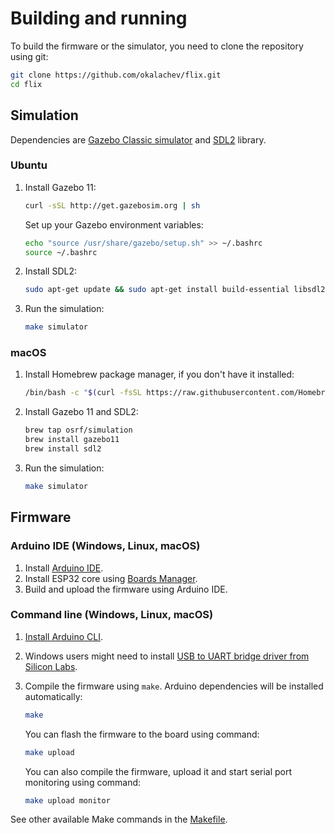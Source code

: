 # Building and running

To build the firmware or the simulator, you need to clone the repository using git:

```bash
git clone https://github.com/okalachev/flix.git
cd flix
```

## Simulation

Dependencies are [Gazebo Classic simulator](https://classic.gazebosim.org) and [SDL2](https://www.libsdl.org) library.

### Ubuntu

1. Install Gazebo 11:

   ```bash
   curl -sSL http://get.gazebosim.org | sh
   ```

   Set up your Gazebo environment variables:

   ```bash
   echo "source /usr/share/gazebo/setup.sh" >> ~/.bashrc
   source ~/.bashrc
   ```

2. Install SDL2:

   ```bash
   sudo apt-get update && sudo apt-get install build-essential libsdl2-dev
   ```

3. Run the simulation:

   ```bash
   make simulator
   ```

### macOS

1. Install Homebrew package manager, if you don't have it installed:

   ```bash
   /bin/bash -c "$(curl -fsSL https://raw.githubusercontent.com/Homebrew/install/HEAD/install.sh)"
   ```

2. Install Gazebo 11 and SDL2:

   ```bash
   brew tap osrf/simulation
   brew install gazebo11
   brew install sdl2
   ```

3. Run the simulation:

   ```bash
   make simulator
   ```

## Firmware

### Arduino IDE (Windows, Linux, macOS)

1. Install [Arduino IDE](https://www.arduino.cc/en/software).
2. Install ESP32 core using [Boards Manager](https://docs.arduino.cc/learn/starting-guide/cores).
3. Build and upload the firmware using Arduino IDE.

### Command line (Windows, Linux, macOS)

1. [Install Arduino CLI](https://arduino.github.io/arduino-cli/installation/).
2. Windows users might need to install [USB to UART bridge driver from Silicon Labs](https://www.silabs.com/developers/usb-to-uart-bridge-vcp-drivers).
3. Compile the firmware using `make`. Arduino dependencies will be installed automatically:

   ```bash
   make
   ```

   You can flash the firmware to the board using command:

   ```bash
   make upload
   ```

   You can also compile the firmware, upload it and start serial port monitoring using command:

   ```bash
   make upload monitor
   ```

See other available Make commands in the [Makefile](../Makefile).
